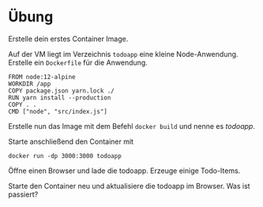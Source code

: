 # Übung

Erstelle dein erstes Container Image.

Auf der VM liegt im Verzeichnis `todoapp` eine kleine Node-Anwendung. Erstelle ein `Dockerfile` für die Anwendung.

```
FROM node:12-alpine
WORKDIR /app
COPY package.json yarn.lock ./
RUN yarn install --production
COPY . .
CMD ["node", "src/index.js"]
```

Erstelle nun das Image mit dem Befehl `docker build` und nenne es *todoapp*.

Starte anschließend den Container mit

```
docker run -dp 3000:3000 todoapp
```

Öffne einen Browser und lade die todoapp. Erzeuge einige Todo-Items.

Starte den Container neu und aktualisiere die todoapp im Browser. Was ist passiert?
